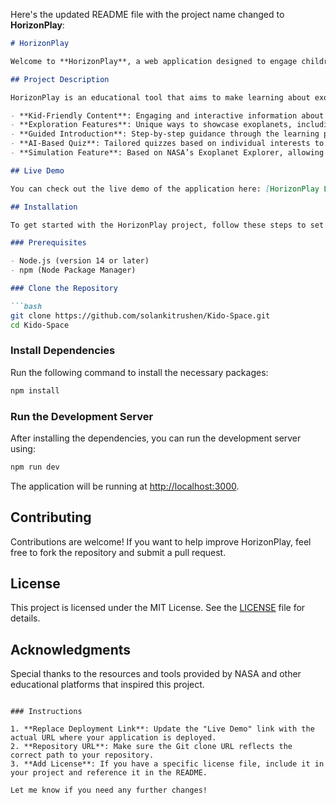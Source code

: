 Here's the updated README file with the project name changed to **HorizonPlay**:

```markdown
# HorizonPlay

Welcome to **HorizonPlay**, a web application designed to engage children aged 5 to 15 in learning about exoplanets! This platform provides a unique, interactive way for kids to explore distant worlds, understand their characteristics, and discover the wonders of our universe.

## Project Description

HorizonPlay is an educational tool that aims to make learning about exoplanets accessible and exciting for younger audiences. The application features:

- **Kid-Friendly Content**: Engaging and interactive information about exoplanets.
- **Exploration Features**: Unique ways to showcase exoplanets, including visual aids and simulations.
- **Guided Introduction**: Step-by-step guidance through the learning process with pop-ups and tooltips.
- **AI-Based Quiz**: Tailored quizzes based on individual interests to test knowledge.
- **Simulation Feature**: Based on NASA’s Exoplanet Explorer, allowing kids to visualize exoplanets in an immersive way.

## Live Demo

You can check out the live demo of the application here: [HorizonPlay Live Demo](https://your-deployment-link.com)

## Installation

To get started with the HorizonPlay project, follow these steps to set it up locally.

### Prerequisites

- Node.js (version 14 or later)
- npm (Node Package Manager)

### Clone the Repository

```bash
git clone https://github.com/solankitrushen/Kido-Space.git
cd Kido-Space
```

### Install Dependencies

Run the following command to install the necessary packages:

```bash
npm install
```

### Run the Development Server

After installing the dependencies, you can run the development server using:

```bash
npm run dev
```

The application will be running at [http://localhost:3000](http://localhost:3000).

## Contributing

Contributions are welcome! If you want to help improve HorizonPlay, feel free to fork the repository and submit a pull request.

## License

This project is licensed under the MIT License. See the [LICENSE](LICENSE) file for details.

## Acknowledgments

Special thanks to the resources and tools provided by NASA and other educational platforms that inspired this project.
```

### Instructions

1. **Replace Deployment Link**: Update the "Live Demo" link with the actual URL where your application is deployed.
2. **Repository URL**: Make sure the Git clone URL reflects the correct path to your repository.
3. **Add License**: If you have a specific license file, include it in your project and reference it in the README.

Let me know if you need any further changes!
